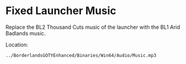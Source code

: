 # Fixed Launcher Music
Replace the BL2 Thousand Cuts music of the launcher with the BL1 Arid Badlands music.

Location:
```
../BorderlandsGOTYEnhanced/Binaries/Win64/Audio/Music.mp3
```

